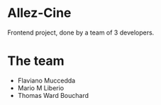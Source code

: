 # Allez-Cine
Frontend project, done by a team of 3 developers.

# The team
* Flaviano Muccedda
* Mario M Liberio
* Thomas Ward Bouchard
